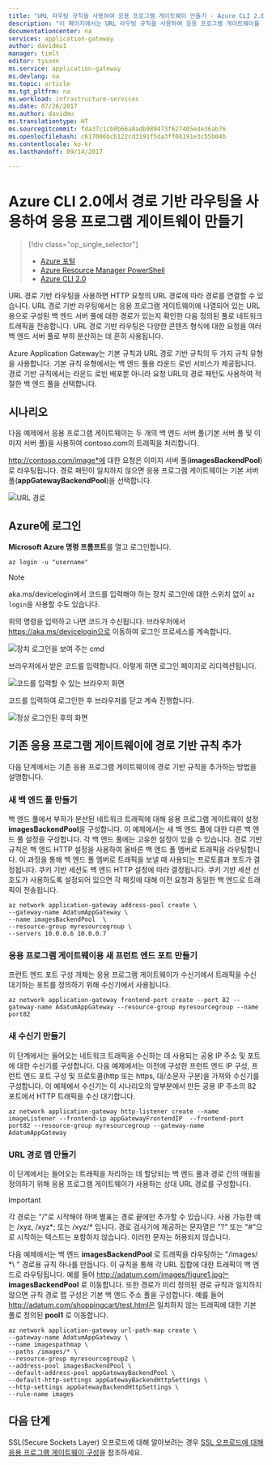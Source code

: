 ```yaml
---
title: "URL 라우팅 규칙을 사용하여 응용 프로그램 게이트웨이 만들기 - Azure CLI 2.0 | Microsoft Docs"
description: "이 페이지에서는 URL 라우팅 규칙을 사용하여 응용 프로그램 게이트웨이를 만들고 구성하는 방법에 대한 지침을 제공합니다."
documentationcenter: na
services: application-gateway
author: davidmu1
manager: timlt
editor: tysonn
ms.service: application-gateway
ms.devlang: na
ms.topic: article
ms.tgt_pltfrm: na
ms.workload: infrastructure-services
ms.date: 07/26/2017
ms.author: davidmu
ms.translationtype: HT
ms.sourcegitcommit: fda37c1cb0b66a8adb989473f627405ede36ab76
ms.openlocfilehash: c617006bcb122cd3191f5da3ff08191e3c55b04b
ms.contentlocale: ko-kr
ms.lasthandoff: 09/14/2017

---
```

# <a name="create-an-application-gateway-by-using-path-based-routing-with-azure-cli-20"></a>Azure CLI 2.0에서 경로 기반 라우팅을 사용하여 응용 프로그램 게이트웨이 만들기

> [!div class="op_single_selector"]
> * [Azure 포털](application-gateway-create-url-route-portal.md)
> * [Azure Resource Manager PowerShell](application-gateway-create-url-route-arm-ps.md)
> * [Azure CLI 2.0](application-gateway-create-url-route-cli.md)

URL 경로 기반 라우팅을 사용하면 HTTP 요청의 URL 경로에 따라 경로를 연결할 수 있습니다. URL 경로 기반 라우팅에서는 응용 프로그램 게이트웨이에 나열되어 있는 URL용으로 구성된 백 엔드 서버 풀에 대한 경로가 있는지 확인한 다음 정의된 풀로 네트워크 트래픽을 전송합니다. URL 경로 기반 라우팅은 다양한 콘텐츠 형식에 대한 요청을 여러 백 엔드 서버 풀로 부하 분산하는 데 흔히 사용됩니다.

Azure Application Gateway는 기본 규칙과 URL 경로 기반 규칙의 두 가지 규칙 유형을 사용합니다. 기본 규칙 유형에서는 백 엔드 풀용 라운드 로빈 서비스가 제공됩니다. 경로 기반 규칙에서는 라운드 로빈 배포뿐 아니라 요청 URL의 경로 패턴도 사용하여 적절한 백 엔드 풀을 선택합니다.

## <a name="scenario"></a>시나리오

다음 예제에서 응용 프로그램 게이트웨이는 두 개의 백 엔드 서버 풀(기본 서버 풀 및 이미지 서버 풀)을 사용하여 contoso.com의 트래픽을 처리합니다.

http://contoso.com/image*에 대한 요청은 이미지 서버 풀(**imagesBackendPool**)로 라우팅됩니다. 경로 패턴이 일치하지 않으면 응용 프로그램 게이트웨이는 기본 서버 풀(**appGatewayBackendPool**)을 선택합니다.

![URL 경로](./media/application-gateway-create-url-route-cli/scenario.png)

## <a name="sign-in-to-azure"></a>Azure에 로그인

**Microsoft Azure 명령 프롬프트**를 열고 로그인합니다.

```azurecli
az login -u "username"
```

> [!NOTE]
> aka.ms/devicelogin에서 코드를 입력해야 하는 장치 로그인에 대한 스위치 없이 `az login`을 사용할 수도 있습니다.

위의 명령을 입력하고 나면 코드가 수신됩니다. 브라우저에서 https://aka.ms/devicelogin으로 이동하여 로그인 프로세스를 계속합니다.

![장치 로그인을 보여 주는 cmd][1]

브라우저에서 받은 코드를 입력합니다. 이렇게 하면 로그인 페이지로 리디렉션됩니다.

![코드를 입력할 수 있는 브라우저 화면][2]

코드를 입력하여 로그인한 후 브라우저를 닫고 계속 진행합니다.

![정상 로그인된 후의 화면][3]

## <a name="add-a-path-based-rule-to-an-existing-application-gateway"></a>기존 응용 프로그램 게이트웨이에 경로 기반 규칙 추가

다음 단계에서는 기존 응용 프로그램 게이트웨이에 경로 기반 규칙을 추가하는 방법을 설명합니다.
### <a name="create-a-new-back-end-pool"></a>새 백 엔드 풀 만들기

백 엔드 풀에서 부하가 분산된 네트워크 트래픽에 대해 응용 프로그램 게이트웨이 설정 **imagesBackendPool**을 구성합니다. 이 예제에서는 새 백 엔드 풀에 대한 다른 백 엔드 풀 설정을 구성합니다. 각 백 엔드 풀에는 고유한 설정이 있을 수 있습니다. 경로 기반 규칙은 백 엔드 HTTP 설정을 사용하여 올바른 백 엔드 풀 멤버로 트래픽을 라우팅합니다. 이 과정을 통해 백 엔드 풀 멤버로 트래픽을 보낼 때 사용되는 프로토콜과 포트가 결정됩니다. 쿠키 기반 세션도 백 엔드 HTTP 설정에 따라 결정됩니다.  쿠키 기반 세션 선호도가 사용하도록 설정되어 있으면 각 패킷에 대해 이전 요청과 동일한 백 엔드로 트래픽이 전송됩니다.

```azurecli-interactive
az network application-gateway address-pool create \
--gateway-name AdatumAppGateway \
--name imagesBackendPool  \
--resource-group myresourcegroup \
--servers 10.0.0.6 10.0.0.7
```

### <a name="create-a-new-front-end-port-for-an-application-gateway"></a>응용 프로그램 게이트웨이용 새 프런트 엔드 포트 만들기

프런트 엔드 포트 구성 개체는 응용 프로그램 게이트웨이가 수신기에서 트래픽을 수신 대기하는 포트를 정의하기 위해 수신기에서 사용됩니다.

```azurecli-interactive
az network application-gateway frontend-port create --port 82 --gateway-name AdatumAppGateway --resource-group myresourcegroup --name port82
```

### <a name="create-a-new-listener"></a>새 수신기 만들기

이 단계에서는 들어오는 네트워크 트래픽을 수신하는 데 사용되는 공용 IP 주소 및 포트에 대한 수신기를 구성합니다. 다음 예제에서는 이전에 구성한 프런트 엔드 IP 구성, 프런트 엔드 포트 구성 및 프로토콜(http 또는 https, 대/소문자 구분)을 가져와 수신기를 구성합니다. 이 예제에서 수신기는 이 시나리오의 앞부분에서 만든 공용 IP 주소의 82 포트에서 HTTP 트래픽을 수신 대기합니다.

```azurecli-interactive
az network application-gateway http-listener create --name imageListener --frontend-ip appGatewayFrontendIP  --frontend-port port82 --resource-group myresourcegroup --gateway-name AdatumAppGateway
```

### <a name="create-the-url-path-map"></a>URL 경로 맵 만들기

이 단계에서는 들어오는 트래픽을 처리하는 데 할당되는 백 엔드 풀과 경로 간의 매핑을 정의하기 위해 응용 프로그램 게이트웨이가 사용하는 상대 URL 경로를 구성합니다.

> [!IMPORTANT]
> 각 경로는 "/"로 시작해야 하며 별표는 경로 끝에만 추가할 수 있습니다. 사용 가능한 예는 /xyz, /xyz*; 또는 /xyz/* 입니다. 경로 검사기에 제공하는 문자열은 "?" 또는 "#"으로 시작하는 텍스트는 포함하지 않습니다. 이러한 문자는 허용되지 않습니다. 

다음 예제에서는 백 엔드 **imagesBackendPool** 로 트래픽을 라우팅하는 "/images/ \*\ " 경로용 규칙 하나를 만듭니다. 이 규칙을 통해 각 URL 집합에 대한 트래픽이 백 엔드로 라우팅됩니다. 예를 들어 http://adatum.com/images/figure1.jpg는 **imagesBackendPool** 로 이동합니다. 또한 경로가 미리 정의된 경로 규칙과 일치하지 않으면 규칙 경로 맵 구성은 기본 백 엔드 주소 풀을 구성합니다. 예를 들어 http://adatum.com/shoppingcart/test.html은 일치하지 않는 트래픽에 대한 기본 풀로 정의된 **pool1** 로 이동합니다.

```azurecli-interactive
az network application-gateway url-path-map create \
--gateway-name AdatumAppGateway \
--name imagespathmap \
--paths /images/* \
--resource-group myresourcegroup2 \
--address-pool imagesBackendPool \
--default-address-pool appGatewayBackendPool \
--default-http-settings appGatewayBackendHttpSettings \
--http-settings appGatewayBackendHttpSettings \
--rule-name images
```

## <a name="next-steps"></a>다음 단계

SSL(Secure Sockets Layer) 오프로드에 대해 알아보려는 경우 [SSL 오프로드에 대해 응용 프로그램 게이트웨이 구성](application-gateway-ssl-cli.md)을 참조하세요.


[scenario]: ./media/application-gateway-create-url-route-cli/scenario.png
[1]: ./media/application-gateway-create-url-route-cli/figure1.png
[2]: ./media/application-gateway-create-url-route-cli/figure2.png
[3]: ./media/application-gateway-create-url-route-cli/figure3.png

